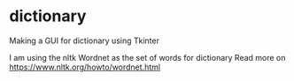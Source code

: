 # dictionary
Making a GUI for dictionary using Tkinter

I am using the nltk Wordnet as the set of words for dictionary
Read more on https://www.nltk.org/howto/wordnet.html
